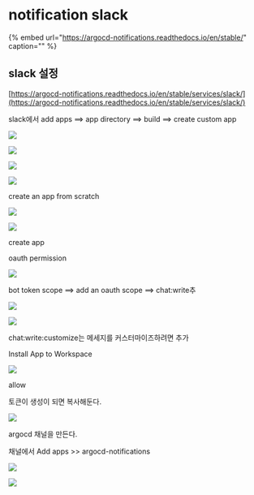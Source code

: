 # notification slack

{% embed url="https://argocd-notifications.readthedocs.io/en/stable/" caption="" %}

## slack 설정

[https://argocd-notifications.readthedocs.io/en/stable/services/slack/](https://argocd-notifications.readthedocs.io/en/stable/services/slack/)

slack에서 add apps ==&gt; app directory ==&gt; build ==&gt; create custom app

![](../.gitbook/assets/argocd-notifications-01.png)

![](../.gitbook/assets/argocd-notifications-02.png)

![](../.gitbook/assets/argocd-notifications-03.png)

![](../.gitbook/assets/argocd-notifications-04.png)

create an app from scratch

![](../.gitbook/assets/argocd-notifications-05.png)

![](../.gitbook/assets/argocd-notifications-06.png)

create app

oauth permission

![](../.gitbook/assets/argocd-notifications-07.png)

bot token scope ==&gt; add an oauth scope ==&gt; chat:write추

![](../.gitbook/assets/argocd-notifications-08.png)

![](../.gitbook/assets/argocd-notifications-09.png)

chat:write:customize는 메세지를 커스터마이즈하려면 추가

Install App to Workspace

![](../.gitbook/assets/argocd-notifications-10.png)

allow

토큰이 생성이 되면 복사해둔다.

![](../.gitbook/assets/argocd-notifications-11.png)

argocd 채널을 만든다.

채널에서 Add apps &gt;&gt; argocd-notifications

![](../.gitbook/assets/argocd-notifications-12.png)

![](../.gitbook/assets/argocd-notifications-13.png)
